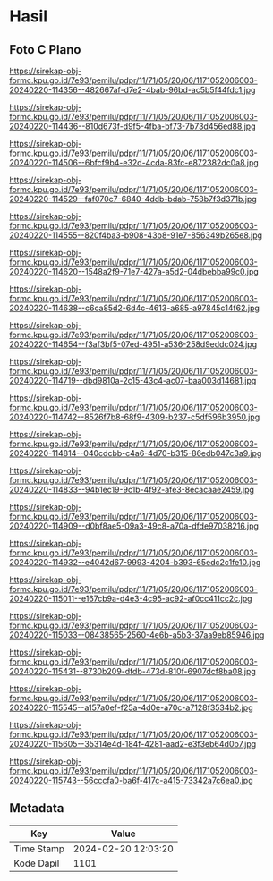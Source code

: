 # Hasil

## Foto C Plano

https://sirekap-obj-formc.kpu.go.id/7e93/pemilu/pdpr/11/71/05/20/06/1171052006003-20240220-114356--482667af-d7e2-4bab-96bd-ac5b5f44fdc1.jpg

https://sirekap-obj-formc.kpu.go.id/7e93/pemilu/pdpr/11/71/05/20/06/1171052006003-20240220-114436--810d673f-d9f5-4fba-bf73-7b73d456ed88.jpg

https://sirekap-obj-formc.kpu.go.id/7e93/pemilu/pdpr/11/71/05/20/06/1171052006003-20240220-114506--6bfcf9b4-e32d-4cda-83fc-e872382dc0a8.jpg

https://sirekap-obj-formc.kpu.go.id/7e93/pemilu/pdpr/11/71/05/20/06/1171052006003-20240220-114529--faf070c7-6840-4ddb-bdab-758b7f3d371b.jpg

https://sirekap-obj-formc.kpu.go.id/7e93/pemilu/pdpr/11/71/05/20/06/1171052006003-20240220-114555--820f4ba3-b908-43b8-91e7-856349b265e8.jpg

https://sirekap-obj-formc.kpu.go.id/7e93/pemilu/pdpr/11/71/05/20/06/1171052006003-20240220-114620--1548a2f9-71e7-427a-a5d2-04dbebba99c0.jpg

https://sirekap-obj-formc.kpu.go.id/7e93/pemilu/pdpr/11/71/05/20/06/1171052006003-20240220-114638--c6ca85d2-6d4c-4613-a685-a97845c14f62.jpg

https://sirekap-obj-formc.kpu.go.id/7e93/pemilu/pdpr/11/71/05/20/06/1171052006003-20240220-114654--f3af3bf5-07ed-4951-a536-258d9eddc024.jpg

https://sirekap-obj-formc.kpu.go.id/7e93/pemilu/pdpr/11/71/05/20/06/1171052006003-20240220-114719--dbd9810a-2c15-43c4-ac07-baa003d14681.jpg

https://sirekap-obj-formc.kpu.go.id/7e93/pemilu/pdpr/11/71/05/20/06/1171052006003-20240220-114742--8526f7b8-68f9-4309-b237-c5df596b3950.jpg

https://sirekap-obj-formc.kpu.go.id/7e93/pemilu/pdpr/11/71/05/20/06/1171052006003-20240220-114814--040cdcbb-c4a6-4d70-b315-86edb047c3a9.jpg

https://sirekap-obj-formc.kpu.go.id/7e93/pemilu/pdpr/11/71/05/20/06/1171052006003-20240220-114833--94b1ec19-9c1b-4f92-afe3-8ecacaae2459.jpg

https://sirekap-obj-formc.kpu.go.id/7e93/pemilu/pdpr/11/71/05/20/06/1171052006003-20240220-114909--d0bf8ae5-09a3-49c8-a70a-dfde97038216.jpg

https://sirekap-obj-formc.kpu.go.id/7e93/pemilu/pdpr/11/71/05/20/06/1171052006003-20240220-114932--e4042d67-9993-4204-b393-65edc2c1fe10.jpg

https://sirekap-obj-formc.kpu.go.id/7e93/pemilu/pdpr/11/71/05/20/06/1171052006003-20240220-115011--e167cb9a-d4e3-4c95-ac92-af0cc411cc2c.jpg

https://sirekap-obj-formc.kpu.go.id/7e93/pemilu/pdpr/11/71/05/20/06/1171052006003-20240220-115033--08438565-2560-4e6b-a5b3-37aa9eb85946.jpg

https://sirekap-obj-formc.kpu.go.id/7e93/pemilu/pdpr/11/71/05/20/06/1171052006003-20240220-115431--8730b209-dfdb-473d-810f-6907dcf8ba08.jpg

https://sirekap-obj-formc.kpu.go.id/7e93/pemilu/pdpr/11/71/05/20/06/1171052006003-20240220-115545--a157a0ef-f25a-4d0e-a70c-a7128f3534b2.jpg

https://sirekap-obj-formc.kpu.go.id/7e93/pemilu/pdpr/11/71/05/20/06/1171052006003-20240220-115605--35314e4d-184f-4281-aad2-e3f3eb64d0b7.jpg

https://sirekap-obj-formc.kpu.go.id/7e93/pemilu/pdpr/11/71/05/20/06/1171052006003-20240220-115743--56cccfa0-ba6f-417c-a415-73342a7c6ea0.jpg


## Metadata

| Key        | Value               |
| ---------- | ------------------- |
| Time Stamp | 2024-02-20 12:03:20 |
| Kode Dapil | 1101                |



